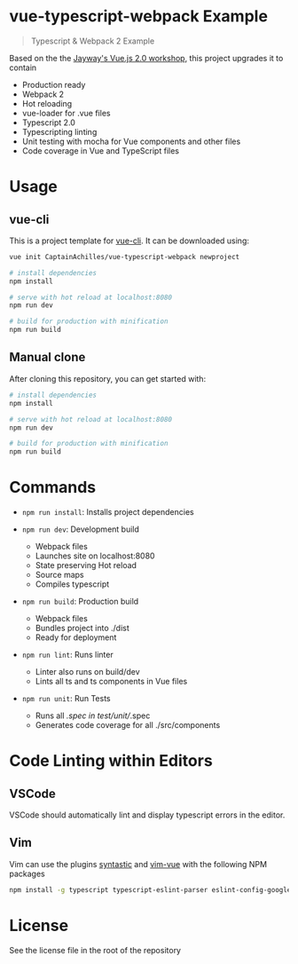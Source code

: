 # vue-typescript-webpack Example

> Typescript & Webpack 2 Example

Based on the the [Jayway's Vue.js 2.0 workshop](https://jayway.github.io/vue-js-workshop/), this project upgrades it to contain
  * Production ready
  * Webpack 2
  * Hot reloading
  * vue-loader for .vue files
  * Typescript 2.0
  * Typescripting linting
  * Unit testing with mocha for Vue components and other files
  * Code coverage in Vue and TypeScript files

# Usage
## vue-cli
This is a project template for [vue-cli](https://github.com/vuejs/vue-cli). It can be downloaded using:
```bash
vue init CaptainAchilles/vue-typescript-webpack newproject

# install dependencies
npm install

# serve with hot reload at localhost:8080
npm run dev

# build for production with minification
npm run build
```

## Manual clone 
After cloning this repository, you can get started with:

``` bash
# install dependencies
npm install

# serve with hot reload at localhost:8080
npm run dev

# build for production with minification
npm run build
```

# Commands

* `npm run install`: Installs project dependencies
* `npm run dev`: Development build
  * Webpack files
  * Launches site on localhost:8080
  * State preserving Hot reload
  * Source maps
  * Compiles typescript

* `npm run build`: Production build
  * Webpack files
  * Bundles project into ./dist 
  * Ready for deployment

* `npm run lint`: Runs linter
  * Linter also runs on build/dev
  * Lints all ts and ts components in Vue files

* `npm run unit`: Run Tests
  * Runs all *.spec in test/unit/*.spec
  * Generates code coverage for all ./src/components

# Code Linting within Editors

## VSCode
VSCode should automatically lint and display typescript errors in the editor.

## Vim
Vim can use the plugins [syntastic](https://github.com/vim-syntastic/syntastic) 
and [vim-vue](https://github.com/posva/vim-vue) with the 
following NPM packages

``` bash
npm install -g typescript typescript-eslint-parser eslint-config-google eslint
```

# License
See the license file in the root of the repository
